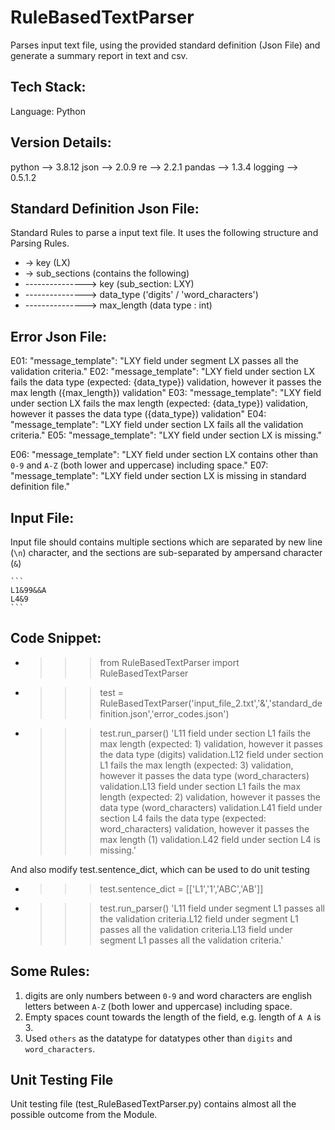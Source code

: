 # RuleBasedTextParser
Parses input text file, using the provided standard definition (Json File) and generate a summary report in text and csv.


## Tech Stack:
Language: Python

## Version Details: 
python   --> 3.8.12
json     --> 2.0.9
re       --> 2.2.1
pandas   --> 1.3.4
logging  --> 0.5.1.2

## Standard Definition Json File:

Standard Rules to parse a input text file. It uses the following structure and Parsing Rules.

- -> key (LX)
- -> sub_sections (contains the following)
- ---------------> key (sub_section: LXY)
- ---------------> data_type ('digits' / 'word_characters')
- ---------------> max_length (data type : int)


## Error Json File:

E01: "message_template": "LXY field under segment LX passes all the validation criteria."
E02: "message_template": "LXY field under section LX fails the data type (expected: {data_type}) validation, however it passes the max length ({max_length}) validation"
E03: "message_template": "LXY field under section LX fails the max length (expected: {data_type}) validation, however it passes the data type ({data_type}) validation"
E04: "message_template": "LXY field under section LX fails all the validation criteria."
E05: "message_template": "LXY field under section LX is missing."

E06: "message_template": "LXY field under section LX contains other than `0-9` and `A-Z` (both lower and uppercase) including space."
E07: "message_template": "LXY field under section LX is missing in standard definition file."


## Input File:

Input file should contains multiple sections which are separated by new line (`\n`) character, and the sections are sub-separated by ampersand character (`&`)

	```
	L1&99&&A
	L4&9
	```

## Code Snippet:

- >>> from RuleBasedTextParser import RuleBasedTextParser
- >>> test = RuleBasedTextParser('input_file_2.txt','&','standard_definition.json','error_codes.json')
- >>> test.run_parser()
'L11 field under section L1 fails the max length (expected: 1) validation, however it passes the data type (digits) validation.L12 field under section L1 fails the max length (expected: 3) validation, however it passes the data type (word_characters) validation.L13 field under section L1 fails the max length (expected: 2) validation, however it passes the data type (word_characters) validation.L41 field under section L4 fails the data type (expected: word_characters) validation, however it passes the max length (1) validation.L42 field under section L4 is missing.'

And also modify test.sentence_dict, which can be used to do unit testing

- >>>test.sentence_dict = [['L1','1','ABC','AB']]
- >>>test.run_parser()
'L11 field under segment L1 passes all the validation criteria.L12 field under segment L1 passes all the validation criteria.L13 field under segment L1 passes all the validation criteria.'

## Some Rules:

1. digits are only numbers between `0-9` and word characters are english letters between `A-Z` (both lower and uppercase) including space.
2. Empty spaces count towards the length of the field, e.g. length of `A A` is 3. 
3. Used `others` as the datatype for datatypes other than `digits` and `word_characters`.

## Unit Testing File

Unit testing file (test_RuleBasedTextParser.py) contains almost all the possible outcome from the Module.
